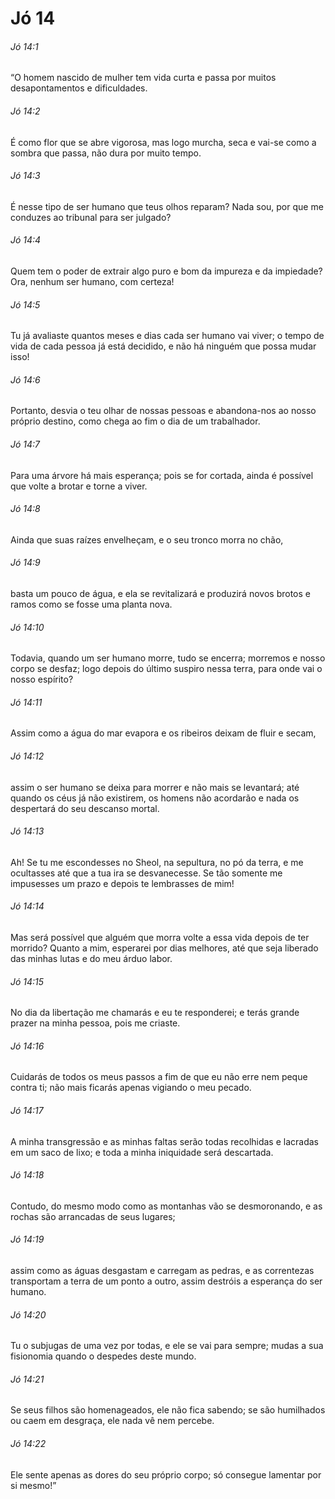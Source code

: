 # Jó 14

###### Jó 14:1

“O homem nascido de mulher tem vida curta e passa por muitos desapontamentos e dificuldades.

###### Jó 14:2

É como flor que se abre vigorosa, mas logo murcha, seca e vai-se como a sombra que passa, não dura por muito tempo.

###### Jó 14:3

É nesse tipo de ser humano que teus olhos reparam? Nada sou, por que me conduzes ao tribunal para ser julgado?

###### Jó 14:4

Quem tem o poder de extrair algo puro e bom da impureza e da impiedade? Ora, nenhum ser humano, com certeza!

###### Jó 14:5

Tu já avaliaste quantos meses e dias cada ser humano vai viver; o tempo de vida de cada pessoa já está decidido, e não há ninguém que possa mudar isso!

###### Jó 14:6

Portanto, desvia o teu olhar de nossas pessoas e abandona-nos ao nosso próprio destino, como chega ao fim o dia de um trabalhador.

###### Jó 14:7

Para uma árvore há mais esperança; pois se for cortada, ainda é possível que volte a brotar e torne a viver.

###### Jó 14:8

Ainda que suas raízes envelheçam, e o seu tronco morra no chão,

###### Jó 14:9

basta um pouco de água, e ela se revitalizará e produzirá novos brotos e ramos como se fosse uma planta nova.

###### Jó 14:10

Todavia, quando um ser humano morre, tudo se encerra; morremos e nosso corpo se desfaz; logo depois do último suspiro nessa terra, para onde vai o nosso espírito?

###### Jó 14:11

Assim como a água do mar evapora e os ribeiros deixam de fluir e secam,

###### Jó 14:12

assim o ser humano se deixa para morrer e não mais se levantará; até quando os céus já não existirem, os homens não acordarão e nada os despertará do seu descanso mortal.

###### Jó 14:13

Ah! Se tu me escondesses no Sheol, na sepultura, no pó da terra, e me ocultasses até que a tua ira se desvanecesse. Se tão somente me impusesses um prazo e depois te lembrasses de mim!

###### Jó 14:14

Mas será possível que alguém que morra volte a essa vida depois de ter morrido? Quanto a mim, esperarei por dias melhores, até que seja liberado das minhas lutas e do meu árduo labor.

###### Jó 14:15

No dia da libertação me chamarás e eu te responderei; e terás grande prazer na minha pessoa, pois me criaste.

###### Jó 14:16

Cuidarás de todos os meus passos a fim de que eu não erre nem peque contra ti; não mais ficarás apenas vigiando o meu pecado.

###### Jó 14:17

A minha transgressão e as minhas faltas serão todas recolhidas e lacradas em um saco de lixo; e toda a minha iniquidade será descartada.

###### Jó 14:18

Contudo, do mesmo modo como as montanhas vão se desmoronando, e as rochas são arrancadas de seus lugares;

###### Jó 14:19

assim como as águas desgastam e carregam as pedras, e as correntezas transportam a terra de um ponto a outro, assim destróis a esperança do ser humano.

###### Jó 14:20

Tu o subjugas de uma vez por todas, e ele se vai para sempre; mudas a sua fisionomia quando o despedes deste mundo.

###### Jó 14:21

Se seus filhos são homenageados, ele não fica sabendo; se são humilhados ou caem em desgraça, ele nada vê nem percebe.

###### Jó 14:22

Ele sente apenas as dores do seu próprio corpo; só consegue lamentar por si mesmo!”

